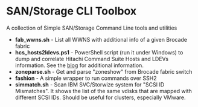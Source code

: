 # SAN/Storage CLI Toolbox
A collection of Simple SAN/Storage Command Line tools and utilities

* **fab_wwns.sh** - List all WWNS with additional info of a given Brocade fabric
* **hcs_hosts2ldevs.ps1** - PowerShell script (run it under Windows) to dump and correlate Hitachi Command Suite Hosts and LDEVs information. See the [blog](https://mezzantrop.wordpress.com/2016/11/30/fetching-data-from-hitachi-command-suite-with-hicommandcli-and-powershell/) for additional information.
* **zoneparse.sh** - Get and parse "zoneshow" from Brocade fabric switch
* **fashion** - A simple wrapper to run commands over SSH2
* **simmatch.sh** - Scan IBM SVC/Storwize system for "SCSI ID Mismatches". It shows the list of the same vdisks that are mapped with different SCSI IDs. Should be useful for clusters, especially VMware.
